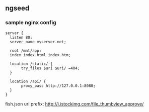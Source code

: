 ## ngseed

### sample nginx config
```
server {
  listen 80;
  server_name myserver.net;

  root /mnt/app;
  index index.html index.htm;

  location /static/ {
       try_files $uri $uri/ =404;
  }

  location /api/ {
       proxy_pass http://127.0.0.1:8080;
  }
}
```
fish.json url prefix: http://i.istockimg.com/file_thumbview_approve/
